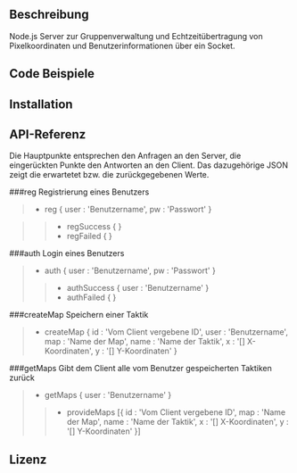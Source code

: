 ## Beschreibung

Node.js Server zur Gruppenverwaltung und Echtzeitübertragung von Pixelkoordinaten und Benutzerinformationen über ein Socket.

## Code Beispiele



## Installation



## API-Referenz

Die Hauptpunkte entsprechen den Anfragen an den Server, die eingerückten Punkte den Antworten an den Client. Das dazugehörige JSON zeigt die erwartetet bzw. die zurückgegebenen Werte.

###reg
Registrierung eines Benutzers
> * reg
        {
            user : 'Benutzername',
            pw : 'Passwort'
        }

>> * regSuccess
        {
        }
>> * regFailed
        {
        }

###auth
Login eines Benutzers
> * auth
        {
            user : 'Benutzername',
            pw : 'Passwort'
        }
>> * authSuccess
        {
            user : 'Benutzername'
        }
>> * authFailed
        {
        }

###createMap
Speichern einer Taktik
> * createMap
        {
            id : 'Vom Client vergebene ID',
            user : 'Benutzername',
            map : 'Name der Map',
            name : 'Name der Taktik',
            x : '[] X-Koordinaten',
            y : '[] Y-Koordinaten'
        }

###getMaps
Gibt dem Client alle vom Benutzer gespeicherten Taktiken zurück
> * getMaps
        {
            user : 'Benutzername'
        }
>> * provideMaps
		[{
            id : 'Vom Client vergebene ID',
            map : 'Name der Map',
            name : 'Name der Taktik',
            x : '[] X-Koordinaten',
            y : '[] Y-Koordinaten'
        }]

## Lizenz